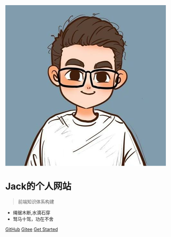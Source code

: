 ![logo](media/logo.png)

# Jack的个人网站

> 前端知识体系构建

- 绳锯木断,水滴石穿
- 驽马十驾，功在不舍

[GitHub]()
[Gitee]()
[Get Started](/html/index)
